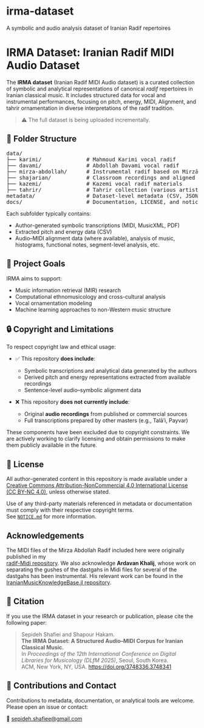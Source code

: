 # irma-dataset
A symbolic and audio analysis dataset of Iranian Radif repertoires

# IRMA Dataset: Iranian Radif MIDI Audio Dataset

The **IRMA dataset** (Iranian Radif MIDI Audio dataset) is a curated collection of symbolic and analytical representations of canonical *radif* repertoires in Iranian classical music. It includes structured data for vocal and instrumental performances, focusing on pitch, energy, MIDI, Alignment, and tahrir ornamentation in diverse interpretations of the radif tradition.

> ⚠️ The full dataset is being uploaded incrementally.

## 📁 Folder Structure

<pre>
data/
├── karimi/              # Mahmoud Karimi vocal radif
├── davami/              # Abdollah Davami vocal radif
├── mirza-abdollah/      # Instrumental radif based on Mirzā ʿAbdollāh
├── shajarian/           # Classroom recordings and aligned symbolic data
├── kazemi/              # Kazemi vocal radif materials
├── tahrir/              # Tahrir collection (various artists)
metadata/                # Dataset-level metadata (CSV, JSON, etc.)
docs/                    # Documentation, LICENSE, and notice files
</pre>


Each subfolder typically contains:
- Author-generated symbolic transcriptions (MIDI, MusicXML, PDF)
- Extracted pitch and energy data (CSV)
- Audio–MIDI alignment data (where available), analysis of music, histograms, functional notes, segment-level analysis, etc.

## 🎯 Project Goals

IRMA aims to support:
- Music information retrieval (MIR) research
- Computational ethnomusicology and cross-cultural analysis
- Vocal ornamentation modeling
- Machine learning approaches to non-Western music structure

## 🔒 Copyright and Limitations

To respect copyright law and ethical usage:

- ✅ This repository **does include**:
  - Symbolic transcriptions and analytical data generated by the authors  
  - Derived pitch and energy representations extracted from available recordings  
  - Sentence-level audio–symbolic alignment data

- ❌ This repository **does not currently include**:
  - Original **audio recordings** from published or commercial sources  
  - Full transcriptions prepared by other masters (e.g., Talā’i, Payvar)

These components have been excluded due to copyright constraints. We are actively working to clarify licensing and obtain permissions to make them publicly available in the future.

## 📄 License

All author-generated content in this repository is made available under a [Creative Commons Attribution-NonCommercial 4.0 International License (CC BY-NC 4.0)](https://creativecommons.org/licenses/by-nc/4.0/), unless otherwise stated.  

Use of any third-party materials referenced in metadata or documentation must comply with their respective copyright terms.  
See [`NOTICE.md`](NOTICE.md) for more information.

## Acknowledgements

The MIDI files of the Mirza Abdollah Radif included here were originally published in my  
[radif-Midi repository](https://github.com/SepiSha/radif-Midi). We also acknowledge **Ardavan Khalij**, whose work on separating the gushes of the dastgahs in Midi files for several of the dastgahs has been instrumental. His relevant work can be found in the [IranianMusicKnowledgeBase.jl repository](https://github.com/ArdavanKhalij/IranianMusicKnowledgeBase.jl).


## 📌 Citation

If you use the IRMA dataset in your research or publication, please cite the following paper:

> Sepideh Shafiei and Shapour Hakam.  
> **The IRMA Dataset: A Structured Audio–MIDI Corpus for Iranian Classical Music.**  
> In *Proceedings of the 12th International Conference on Digital Libraries for Musicology (DLfM 2025)*, Seoul, South Korea.  
> ACM, New York, NY, USA. https://doi.org/3748336.3748341


## 🤝 Contributions and Contact

Contributions to metadata, documentation, or analytical tools are welcome.  
Please open an issue or contact:

📧 sepideh.shafiee@gmail.com

